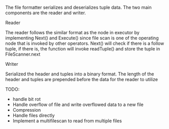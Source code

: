 The file formatter serializes and deserializes tuple data.  The two main components are the reader
and writer.

Reader

The reader follows the similar format as the node in executor by implementing Next() and Execute() since file scan 
is one of the operating node that is invoked by other operators.  Next() will check if there is
a follow tuple, if there is, the function will invoke readTuple() and store the tuple in FileScanner.next

Writer

Serialized the header and tuples into a binary format. The length of the header and tuples are
prepended before the data for the reader to utilize

TODO:
 - handle bit rot
 - Handle overflow of file and write overflowed data to a new file
 - Compression
 - Handle files directly
 - Implement a multifilescan to read from multiple files 
 